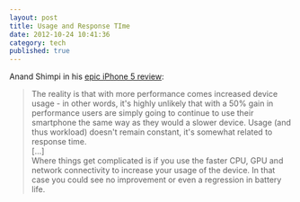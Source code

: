 ```yaml
---
layout: post
title: Usage and Response TIme
date: 2012-10-24 10:41:36
category: tech
published: true
---
```


Anand Shimpi in his [epic iPhone 5 review](http://www.anandtech.com/show/6330/the-iphone-5-review/): 

> The reality is that with more performance comes increased device usage - in other words, it's highly unlikely that with a 50% gain in performance users are simply going to continue to use their smartphone the same way as they would a slower device. Usage (and thus workload) doesn't remain constant, it's somewhat related to response time.  
[...]  
Where things get complicated is if you use the faster CPU, GPU and network connectivity to increase your usage of the device. In that case you could see no improvement or even a regression in battery life.